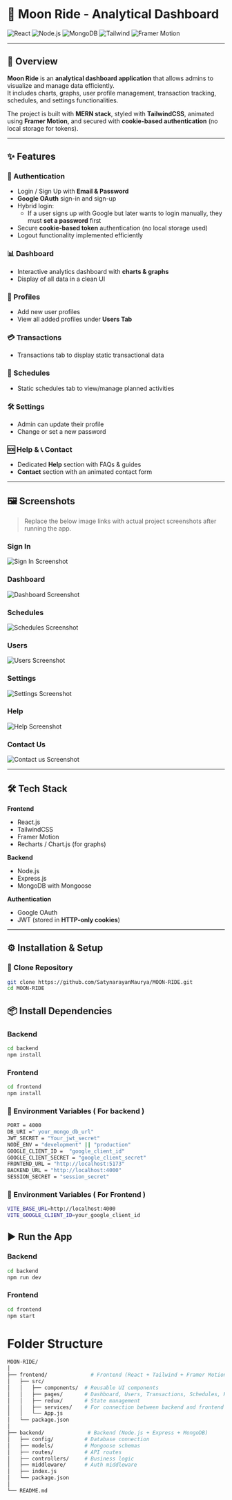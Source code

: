 # 🌙 Moon Ride - Analytical Dashboard

![React](https://img.shields.io/badge/Frontend-React-blue)
![Node.js](https://img.shields.io/badge/Backend-Node.js-green)
![MongoDB](https://img.shields.io/badge/Database-MongoDB-brightgreen)
![Tailwind](https://img.shields.io/badge/UI-TailwindCSS-06B6D4)
![Framer Motion](https://img.shields.io/badge/Animation-Framer%20Motion-ff69b4)

---

## 📌 Overview
**Moon Ride** is an **analytical dashboard application** that allows admins to visualize and manage data efficiently.  
It includes charts, graphs, user profile management, transaction tracking, schedules, and settings functionalities.  

The project is built with **MERN stack**, styled with **TailwindCSS**, animated using **Framer Motion**, and secured with **cookie-based authentication** (no local storage for tokens).  

---

## ✨ Features

### 🔐 Authentication
- Login / Sign Up with **Email & Password**
- **Google OAuth** sign-in and sign-up
- Hybrid login:
  - If a user signs up with Google but later wants to login manually, they must **set a password** first
- Secure **cookie-based token** authentication (no local storage used)
- Logout functionality implemented efficiently

### 📊 Dashboard
- Interactive analytics dashboard with **charts & graphs**
- Display of all data in a clean UI

### 👤 Profiles
- Add new user profiles
- View all added profiles under **Users Tab**

### 💳 Transactions
- Transactions tab to display static transactional data

### 📅 Schedules
- Static schedules tab to view/manage planned activities

### 🛠️ Settings
- Admin can update their profile
- Change or set a new password

### 🆘 Help & 📞 Contact
- Dedicated **Help** section with FAQs & guides
- **Contact** section with an animated contact form

---

## 🖼️ Screenshots

> Replace the below image links with actual project screenshots after running the app.

### Sign In
![Sign In Screenshot](https://drive.google.com/uc?export=view&id=1EVUio4_WJjgXH5zjjn8crpGkOB9RhEGd)


### Dashboard
![Dashboard Screenshot](https://drive.google.com/uc?export=view&id=1aUCfo3hzds3yP1cjXZGmFf_VyBqwa0m1)

### Schedules
![Schedules Screenshot](https://drive.google.com/uc?export=view&id=1EaJajuethXS2IVrMZQIGV_kTJMSi_XzW)

### Users
![Users Screenshot](https://drive.google.com/uc?export=view&id=1RF87vf65U1gvlfIWI05EuuA-9xoIpY7R)

### Settings
![Settings Screenshot](https://drive.google.com/uc?export=view&id=1pLE_FwdoMT10Di5v1Un5suHEuovfsv1N)

### Help
![Help Screenshot](https://drive.google.com/uc?export=view&id=128j7kEiDNR2-vNmUf382ZebYVWeGdn5g)

### Contact Us
![Contact us Screenshot](https://drive.google.com/uc?export=view&id=1-ku-eYAMUPIi0469qVNHf33d_UaIlKF4)

---

## 🛠️ Tech Stack

**Frontend**
- React.js
- TailwindCSS
- Framer Motion
- Recharts / Chart.js (for graphs)

**Backend**
- Node.js
- Express.js
- MongoDB with Mongoose

**Authentication**
- Google OAuth
- JWT (stored in **HTTP-only cookies**)

---

## ⚙️ Installation & Setup

### 🔽 Clone Repository
```bash
git clone https://github.com/SatynarayanMaurya/MOON-RIDE.git
cd MOON-RIDE
```
## 📦 Install Dependencies
### Backend
```bash
cd backend
npm install
```

### Frontend
```bash
cd frontend
npm install
```

### 🔑 Environment Variables ( For backend ) 
```bash
PORT = 4000
DB_URI =" your_mongo_db_url"
JWT_SECRET = "Your_jwt_secret"
NODE_ENV = "development" || "production"
GOOGLE_CLIENT_ID =  "google_client_id"
GOOGLE_CLIENT_SECRET = "google_client_secret"
FRONTEND_URL = "http://localhost:5173"
BACKEND_URL = "http://localhost:4000"
SESSION_SECRET = "session_secret"
```
### 🔑 Environment Variables ( For Frontend ) 
```bash
VITE_BASE_URL=http://localhost:4000
VITE_GOOGLE_CLIENT_ID=your_google_client_id
```

## ▶️ Run the App
### Backend
```bash
cd backend
npm run dev
```
###  Frontend 
```bash
cd frontend
npm start
```
# Folder Structure
```bash
MOON-RIDE/
│
├── frontend/              # Frontend (React + Tailwind + Framer Motion)
│   ├── src/
│   │   ├── components/  # Reusable UI components
│   │   ├── pages/       # Dashboard, Users, Transactions, Schedules, Help, Contact, Settings
│   │   ├── redux/       # State management
│   │   ├── services/    # For connection between backend and frontend and all backend apis
│   │   └── App.js
│   └── package.json
│
├── backend/              # Backend (Node.js + Express + MongoDB)
│   ├── config/          # Database connection
│   ├── models/          # Mongoose schemas
│   ├── routes/          # API routes
│   ├── controllers/     # Business logic
│   ├── middleware/      # Auth middleware
│   ├── index.js
│   └── package.json
│
└── README.md
```

